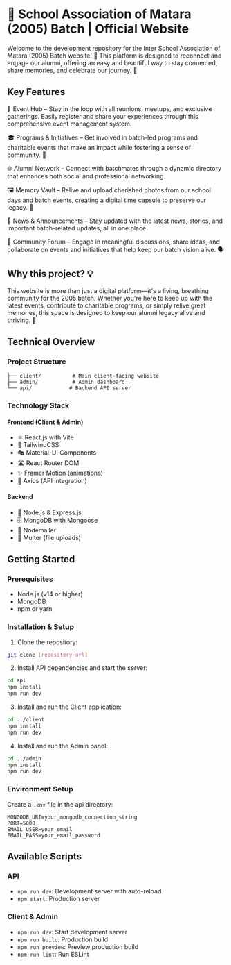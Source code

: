 # 🌟 School Association of Matara (2005) Batch | Official Website

Welcome to the development repository for the Inter School Association of Matara (2005) Batch website! 🎉 This platform is designed to reconnect and engage our alumni, offering an easy and beautiful way to stay connected, share memories, and celebrate our journey. 💫

## Key Features

📅 Event Hub – Stay in the loop with all reunions, meetups, and exclusive gatherings. Easily register and share your experiences through this comprehensive event management system.

🎓 Programs & Initiatives – Get involved in batch-led programs and charitable events that make an impact while fostering a sense of community. 🤝

🌐 Alumni Network – Connect with batchmates through a dynamic directory that enhances both social and professional networking.

🖼️ Memory Vault – Relive and upload cherished photos from our school days and batch events, creating a digital time capsule to preserve our legacy. 📸

📰 News & Announcements – Stay updated with the latest news, stories, and important batch-related updates, all in one place.

💬 Community Forum – Engage in meaningful discussions, share ideas, and collaborate on events and initiatives that help keep our batch vision alive. 🗣️

## Why this project? 💡

This website is more than just a digital platform—it's a living, breathing community for the 2005 batch. Whether you're here to keep up with the latest events, contribute to charitable programs, or simply relive great memories, this space is designed to keep our alumni legacy alive and thriving. 🌟

## Technical Overview

### Project Structure
```
├── client/          # Main client-facing website
├── admin/           # Admin dashboard
└── api/            # Backend API server
```

### Technology Stack

#### Frontend (Client & Admin)
- ⚛️ React.js with Vite
- 🎨 TailwindCSS
- 🎭 Material-UI Components
- 🛣️ React Router DOM
- ✨ Framer Motion (animations)
- 🔄 Axios (API integration)

#### Backend
- 📡 Node.js & Express.js
- 🗄️ MongoDB with Mongoose
- 📧 Nodemailer
- 📁 Multer (file uploads)

## Getting Started

### Prerequisites
- Node.js (v14 or higher)
- MongoDB
- npm or yarn

### Installation & Setup

1. Clone the repository:
```bash
git clone [repository-url]
```

2. Install API dependencies and start the server:
```bash
cd api
npm install
npm run dev
```

3. Install and run the Client application:
```bash
cd ../client
npm install
npm run dev
```

4. Install and run the Admin panel:
```bash
cd ../admin
npm install
npm run dev
```

### Environment Setup

Create a `.env` file in the api directory:

```env
MONGODB_URI=your_mongodb_connection_string
PORT=5000
EMAIL_USER=your_email
EMAIL_PASS=your_email_password
```

## Available Scripts

### API
- `npm run dev`: Development server with auto-reload
- `npm start`: Production server

### Client & Admin
- `npm run dev`: Start development server
- `npm run build`: Production build
- `npm run preview`: Preview production build
- `npm run lint`: Run ESLint
